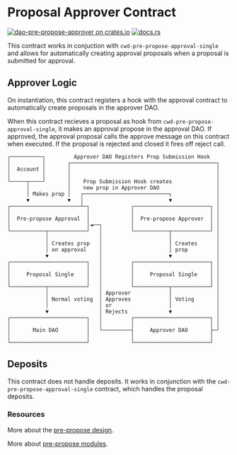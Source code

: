 # Proposal Approver Contract

[![dao-pre-propose-approver on crates.io](https://img.shields.io/crates/v/dao-pre-propose-approver.svg?logo=rust)](https://crates.io/crates/dao-pre-propose-approver)
[![docs.rs](https://img.shields.io/docsrs/dao-pre-propose-approver?logo=docsdotrs)](https://docs.rs/dao-pre-propose-approver/latest/dao_pre_propose_approver/)

This contract works in conjuction with `cwd-pre-propose-approval-single` and allows for automatically creating approval proposals when a proposal is submitted for approval.

## Approver Logic

On instantiation, this contract registers a hook with the approval contract to automatically create proposals in the approver DAO.

When this contract recieves a proposal as hook from `cwd-pre-propose-approval-single`, it makes an approval propose in the approval DAO. If approved, the approval proposal calls the approve message on this contract when executed. If the proposal is rejected and closed it fires off reject call.

```text
┌──────────┐         Approver DAO Registers Prop Submission Hook
│          │       ┌──────────────────────────────────────────────┐
│  Account │       │                                              │
│          │       │                                              │
└─────┬────┘       │    Prop Submission Hook creates              │
      │            │    new prop in Approver DAO                  │
      │ Makes prop │   ┌───────────────────────────┐              │
      ▼            ▼   │                           ▼              │
┌──────────────────────┴─┐             ┌────────────────────────┐ │
│                        │             │                        │ │
│  Pre-propose Approval  │             │  Pre-propose Approver  │ │
│                        │◄──┐         │                        │ │
└───────────┬────────────┘   │         └───────────┬────────────┘ │
            │                │                     │              │
            │ Creates prop   │                     │ Creates      │
            │ on approval    │                     │ prop         │
            ▼                │                     ▼              │
┌────────────────────────┐   │         ┌────────────────────────┐ │
│                        │   │         │                        │ │
│     Proposal Single    │   │         │     Proposal Single    │ │
│                        │   │         │                        │ │
└───────────┬────────────┘   │         └───────────┬────────────┘ │
            │                │ Approver            │              │
            │ Normal voting  │ Approves            │ Voting       │
            │                │ or                  │              │
            ▼                │ Rejects             ▼              │
┌────────────────────────┐   │         ┌────────────────────────┐ │
│                        │   │         │                        │ │
│       Main DAO         │   └─────────┤     Approver DAO       ├─┘
│                        │             │                        │
└────────────────────────┘             └────────────────────────┘
```

## Deposits

This contract does not handle deposits. It works in conjunction with the `cwd-pre-propose-approval-single` contract, which handles the proposal deposits.

### Resources

More about the [pre-propose design](https://github.com/DA0-DA0/dao-contracts/wiki/Pre-propose-module-design).

More about [pre-propose modules](https://github.com/DA0-DA0/dao-contracts/wiki/DAO-DAO-Contracts-Design#pre-propose-modules).
